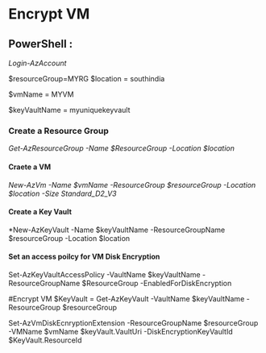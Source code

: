 # Encrypt VM

## PowerShell : 

*Login-AzAccount*

$resourceGroup=MYRG
$location = southindia

$vmName = MYVM

$keyVaultName = myuniquekeyvault

### Create a Resource Group
*Get-AzResourceGroup -Name $ResourceGroup -Location $location*

#### Craete a VM

*New-AzVm -Name $vmName -ResourceGroup $resourceGroup -Location $location  -Size Standard_D2_V3*





#### Create a Key Vault
*New-AzKeyVault -Name $keyVaultName -ResourceGroupName $resourceGroup -Location $location 

#### Set an access poilcy for VM Disk Encryption
Set-AzKeyVaultAccessPolicy -VaultName $keyVaultName -ResourceGroupName $ResourceGroup -EnabledForDiskEncryption


#Encrypt VM
$KeyVault = Get-AzKeyVault -VaultName $keyVaultName -ResourceGroup $resourceGroup

Set-AzVmDiskEcnryptionExtension -ResourceGroupName $resourceGroup -VMName $vmName $keyVault.VaultUri -DiskEncryptionKeyVaultId $KeyVault.ResourceId